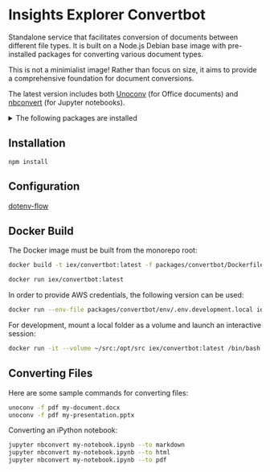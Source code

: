 # Insights Explorer Convertbot

Standalone service that facilitates conversion of documents between different file types. It is built on a Node.js Debian base image with pre-installed packages for converting various document types.

This is not a minimialist image!  Rather than focus on size, it aims to provide a comprehensive foundation for document conversions.

The latest version includes both [Unoconv](https://github.com/unoconv/unoconv) (for Office documents) and [nbconvert](https://nbconvert.readthedocs.io/en/latest/index.html) (for Jupyter notebooks).

<details style="margin-bottom: 1rem">
<summary>The following packages are installed</summary>


* Node.js 14.x
* nbconvert
* pandoc
* XeLaTeX
* Unoconv
* LibreOffice (headless)
* Ghostscript
* ImageMagick
* Various fonts
* Git
* Curl
* Nano

</details>

## Installation

```
npm install
```

## Configuration

[dotenv-flow](https://github.com/kerimdzhanov/dotenv-flow)

## Docker Build

The Docker image must be built from the monorepo root:

```sh
docker build -t iex/convertbot:latest -f packages/convertbot/Dockerfile .
```

```sh
docker run iex/convertbot:latest
```

In order to provide AWS credentials, the following version can be used:

```sh
docker run --env-file packages/convertbot/env/.env.development.local iex/convertbot:latest
```

For development, mount a local folder as a volume and launch an interactive session:

```sh
docker run -it --volume ~/src:/opt/src iex/convertbot:latest /bin/bash
```

## Converting Files

Here are some sample commands for converting files:

```sh
unoconv -f pdf my-document.docx
unoconv -f pdf my-presentation.pptx
```

Converting an iPython notebook:
```sh
jupyter nbconvert my-notebook.ipynb --to markdown
jupyter nbconvert my-notebook.ipynb --to html
jupyter nbconvert my-notebook.ipynb --to pdf
```
